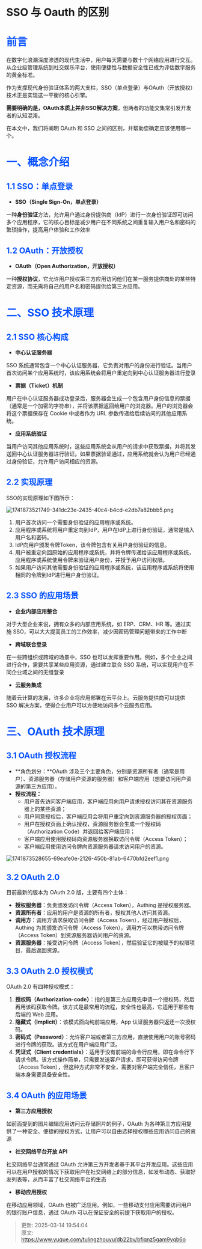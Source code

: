# SSO 与 Oauth 的区别

# <font style="color:rgb(0, 82, 255);">前言</font>
<font style="color:rgba(0, 0, 0, 0.9);background-color:rgb(252, 252, 252);">在数字化浪潮深度渗透的现代生活中，用户每天需要与数十个网络应用进行交互。从企业级管理系统到社交娱乐平台，使用便捷性与数据安全性已成为评估数字服务的黄金标准。</font>

<font style="color:rgba(0, 0, 0, 0.9);background-color:rgb(252, 252, 252);">作为支撑现代身份验证体系的两大支柱，SSO（单点登录）与OAuth（开放授权）技术正是实现这一平衡的核心引擎。</font>

**<font style="color:rgba(0, 0, 0, 0.9);background-color:rgb(252, 252, 252);">需要明确的是，OAuth本质上并非SSO解决方案</font>**<font style="color:rgba(0, 0, 0, 0.9);background-color:rgb(252, 252, 252);">，但两者的功能交集常引发开发者的认知混淆。</font>

在本文中，我们将阐明 OAuth 和 SSO 之间的区别，并帮助您确定应该使用哪一个。

# <font style="color:rgb(0, 82, 255);">一、概念介绍</font>
## <font style="color:rgb(0, 82, 255);">1.1 SSO：单点登录</font>
+ **SSO（Single Sign-On，单点登录）**

一种**身份验证**方法，允许用户通过身份提供商（IdP）进行一次身份验证即可访问多个应用程序，它的核心目标是减少用户在不同系统之间重复输入用户名和密码的繁琐操作，提高用户体验和工作效率

## <font style="color:rgb(0, 82, 255);">1.2 OAuth：开放授权</font>
+ **OAuth（Open Authorization，开放授权）**

一种**授权协议**，它允许用户授权第三方应用访问他们在某一服务提供商处的某些特定资源，而无需将自己的用户名和密码提供给第三方应用。

# <font style="color:rgb(0, 82, 255);">二、SSO 技术原理</font>
## <font style="color:rgb(0, 82, 255);">2.1 SSO 核心构成</font>
+ **中心认证服务器**

SSO 系统通常包含一个中心认证服务器，它负责对用户的身份进行验证。当用户首次访问某个应用系统时，该应用系统会将用户重定向到中心认证服务器进行登录

+ **票据（Ticket）机制**

用户在中心认证服务器成功登录后，服务器会生成一个包含用户身份信息的票据（通常是一个加密的字符串），并将该票据返回给用户的浏览器。用户的浏览器会将这个票据保存在 Cookie 中或者作为 URL 参数传递给后续访问的其他应用系统。

+ **应用系统验证**

当用户访问其他应用系统时，这些应用系统会从用户的请求中获取票据，并将其发送回中心认证服务器进行验证。如果票据验证通过，应用系统就会认为用户已经通过身份验证，允许用户访问相应的资源。

## <font style="color:rgb(0, 82, 255);">2.2 实现原理</font>
SSO的实现原理如下图所示：

![1741873521749-341dc23e-2435-40c4-b4cd-e2db7a82bbb5.png](./img/W1afXWxyxfQN-NGy/1741873521749-341dc23e-2435-40c4-b4cd-e2db7a82bbb5-177167.png)

1. 用户首次访问一个需要身份验证的应用程序或系统。
2. 应用程序或系统将用户重定向到IdP，用户在IdP上进行身份验证，通常是输入用户名和密码。
3. IdP向用户颁发令牌Token，该令牌包含有关用户身份验证的信息。
4. 用户被重定向回原始的应用程序或系统，并将令牌传递给该应用程序或系统，应用程序或系统使用令牌来验证用户身份，并授予用户访问权限。
5. 如果用户访问其他需要身份验证的应用程序或系统，该应用程序或系统将使用相同的令牌到IdP进行用户身份验证。

## <font style="color:rgb(0, 82, 255);">2.3 SSO 的应用场景</font>
+ **企业内部应用整合**

对于大型企业来说，拥有众多的内部应用系统，如 ERP、CRM、HR 等。通过实施 SSO，可以大大提高员工的工作效率，减少因密码管理问题带来的工作中断

+ **跨域联合登录**

在一些跨组织或跨域的场景中，SSO 也可以发挥重要作用。例如，多个企业之间进行合作，需要共享某些应用资源，通过建立联合 SSO 系统，可以实现用户在不同企业域之间的无缝登录

+ **云服务集成**

随着云计算的发展，许多企业将应用部署在云平台上。云服务提供商可以提供 SSO 解决方案，使得企业用户可以方便地访问多个云服务应用。

# <font style="color:rgb(0, 82, 255);">三、OAuth 技术原理</font>
## <font style="color:rgb(0, 82, 255);">3.1 OAuth 授权流程</font>
+ **角色划分：**OAuth 涉及三个主要角色，分别是资源所有者（通常是用户）、资源服务器（存储用户资源的服务器）和客户端应用（想要访问用户资源的第三方应用）。
+ **授权流程：**
    - 用户首先访问客户端应用，客户端应用向用户请求授权访问其在资源服务器上的某些资源；
    - 用户同意授权后，客户端应用会将用户重定向到资源服务器的授权页面；
    - 用户在授权页面上确认授权，资源服务器会生成一个授权码（Authorization Code）并返回给客户端应用；
    - 客户端应用使用授权码向资源服务器换取访问令牌（Access Token）；
    - 客户端应用使用访问令牌向资源服务器请求访问用户的资源。

![1741873528655-69eafe0e-2126-450b-81ab-6470bfd2eef1.png](./img/W1afXWxyxfQN-NGy/1741873528655-69eafe0e-2126-450b-81ab-6470bfd2eef1-123164.png)

## <font style="color:rgb(0, 82, 255);">3.2 OAuth 2.0</font>
目前最新的版本为 OAuth 2.0 版，主要有四个主体：

+ **授权服务器**：负责颁发访问令牌（Access Token），Authing 是授权服务器。
+ **资源所有者**：应用的用户是资源的所有者，授权其他人访问其资源。
+ **调用方**：调用方请求获取访问令牌（Access Token），经过用户授权后，Authing 为其颁发访问令牌（Access Token）。调用方可以携带访问令牌（Access Token）到资源服务器访问用户的资源。
+ **资源服务器**：接受访问令牌（Access Token），然后验证它的被赋予的权限项目，最后返回资源。

## <font style="color:rgb(0, 82, 255);">3.3 OAuth 2.0 授权模式</font>
OAuth 2.0 有四种授权模式：

1. **授权码（Authorization-code）**：指的是第三方应用先申请一个授权码，然后再用该码获取令牌。该方式是最常用的流程，安全性也最高，它适用于那些有后端的 Web 应用。
2. **隐藏式（Implicit）**：该模式面向纯前端应用，App 认证服务器只返还一次授权码。
3. **密码式（Password）**：允许客户端或者第三方应用，直接使用用户的账号密码进行令牌的获取。该方式在用户端应用广泛。
4. **凭证式（Client credentials）**：适用于没有前端的命令行应用，即在命令行下请求令牌。该方式操作简单，只需要发送客户请求，即可获得访问令牌（Access Token），但这种方式非常不安全，需要对客户端完全信任，且客户端本身需要具备安全性。

## <font style="color:rgb(0, 82, 255);">3.4 OAuth 的应用场景</font>
+ **第三方应用授权**

如前面提到的图片编辑应用访问云存储照片的例子，OAuth 为各种第三方应用提供了一种安全、便捷的授权方式，让用户可以自由选择授权哪些应用访问自己的资源

+ **社交网络平台开放 API**

社交网络平台通常通过 OAuth 允许第三方开发者基于其平台开发应用。这些应用可以在用户授权的情况下获取用户在社交网络上的部分信息，如发布动态、获取好友列表等，从而丰富了社交网络平台的生态

+ **移动应用授权**

在移动应用领域，OAuth 也被广泛应用。例如，一些移动支付应用需要访问用户的银行账户信息，通过 OAuth 可以在保证安全的前提下获取用户的授权。





> 更新: 2025-03-14 19:54:04  
> 原文: <https://www.yuque.com/tulingzhouyu/db22bv/bfiqnz5gam9yqb6o>